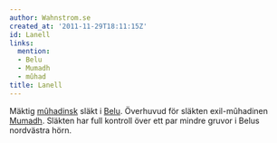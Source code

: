 ```yaml
---
author: Wahnstrom.se
created_at: '2011-11-29T18:11:15Z'
id: Lanell
links:
  mention:
  - Belu
  - Mumadh
  - mûhad
title: Lanell
---
```


Mäktig [mûhadinsk] släkt i [Belu]. Överhuvud för släkten exil-mûhadinen [Mumadh]. Släkten har full
kontroll över ett par mindre gruvor i Belus nordvästra hörn.

  [mûhadinsk]: mûhad
  [Belu]: Belu
  [Mumadh]: Mumadh